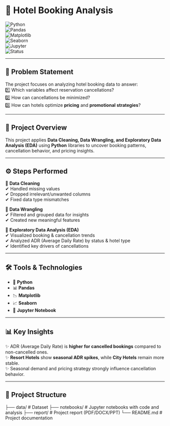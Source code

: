 # 🏨 Hotel Booking Analysis  

![Python](https://img.shields.io/badge/Python-3.8+-3776AB?logo=python&logoColor=white)  
![Pandas](https://img.shields.io/badge/Pandas-Data%20Analysis-150458?logo=pandas&logoColor=white)  
![Matplotlib](https://img.shields.io/badge/Matplotlib-Visualization-11557C?logo=plotly&logoColor=white)  
![Seaborn](https://img.shields.io/badge/Seaborn-Statistical%20Plots-2E8B57?logo=seaborn&logoColor=white)  
![Jupyter](https://img.shields.io/badge/Notebook-Jupyter-F37626?logo=jupyter&logoColor=white)  
![Status](https://img.shields.io/badge/Status-Completed-brightgreen)  

---

## 🎯 Problem Statement  
The project focuses on analyzing hotel booking data to answer:  
1️⃣ Which variables affect reservation cancellations?  
2️⃣ How can cancellations be minimized?  
3️⃣ How can hotels optimize **pricing** and **promotional strategies**?  

---

## 📖 Project Overview  
This project applies **Data Cleaning, Data Wrangling, and Exploratory Data Analysis (EDA)** using **Python** libraries to uncover booking patterns, cancellation behavior, and pricing insights.  

---

## ⚙️ Steps Performed  

🔹 **Data Cleaning**  
✔ Handled missing values  
✔ Dropped irrelevant/unwanted columns  
✔ Fixed data type mismatches  

🔹 **Data Wrangling**  
✔ Filtered and grouped data for insights  
✔ Created new meaningful features  

🔹 **Exploratory Data Analysis (EDA)**  
✔ Visualized booking & cancellation trends  
✔ Analyzed ADR (Average Daily Rate) by status & hotel type  
✔ Identified key drivers of cancellations  

---

## 🛠️ Tools & Technologies  

- 🐍 **Python**  
- 📊 **Pandas**  
- 📉 **Matplotlib**  
- 📈 **Seaborn**  
- 📒 **Jupyter Notebook**  

---

## 📊 Key Insights  

✨ ADR (Average Daily Rate) is **higher for cancelled bookings** compared to non-cancelled ones.  
✨ **Resort Hotels** show **seasonal ADR spikes**, while **City Hotels** remain more stable.  
✨ Seasonal demand and pricing strategy strongly influence cancellation behavior.  

---

## 📂 Project Structure  
├── data/ # Dataset
├── notebooks/ # Jupyter notebooks with code and analysis
├── report/ # Project report (PDF/DOCX/PPT)
└── README.md # Project documentation
